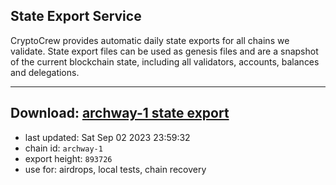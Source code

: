 ## State Export Service
CryptoCrew provides automatic daily state exports for all chains we validate. State export files can be used as genesis files and are a snapshot of the current blockchain state, including all validators, accounts, balances and delegations.

---
**Download: [archway-1 state export](https://dl.ccvalidators.com/SERVICE/archway/archway-1_export_893726.json)**
---

- last updated: Sat Sep 02 2023 23:59:32
- chain id: `archway-1`
- export height: `893726`
- use for: airdrops, local tests, chain recovery
